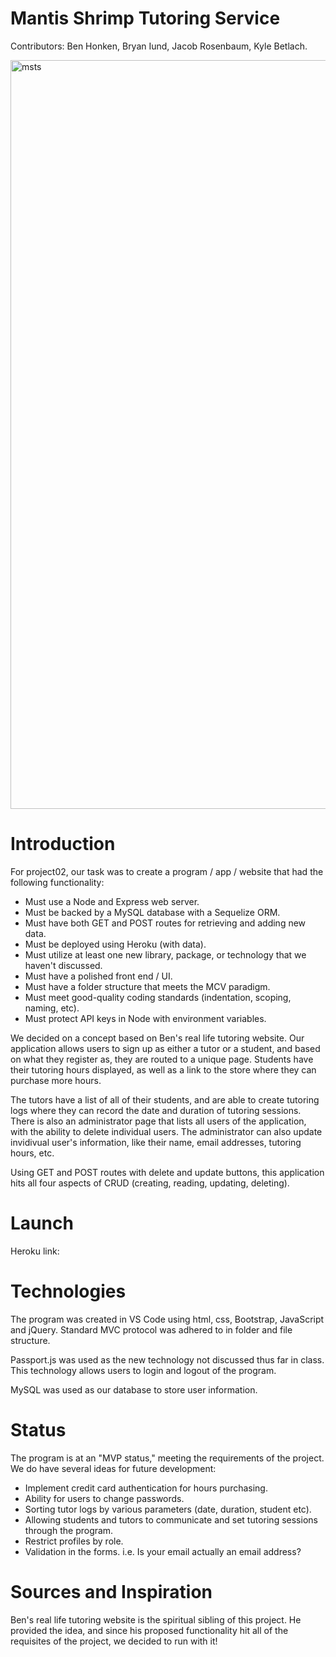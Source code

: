 # Mantis Shrimp Tutoring Service

Contributors: Ben Honken, Bryan Iund, Jacob Rosenbaum, Kyle Betlach.

<img width="1198" alt="msts" src="https://user-images.githubusercontent.com/53587397/72225534-1be4fd80-354c-11ea-81fe-e4dbfb150262.png">

# Introduction

For project02, our task was to create a program / app / website that had the following functionality:

- Must use a Node and Express web server.
- Must be backed by a MySQL database with a Sequelize ORM.
- Must have both GET and POST routes for retrieving and adding new data.
- Must be deployed using Heroku (with data).
- Must utilize at least one new library, package, or technology that we haven't discussed.
- Must have a polished front end / UI.
- Must have a folder structure that meets the MCV paradigm.
- Must meet good-quality coding standards (indentation, scoping, naming, etc).
- Must protect API keys in Node with environment variables.

We decided on a concept based on Ben's real life tutoring website. Our application allows users to sign up as either a tutor or a student, and based on what they register as, they are routed to a unique page. Students have their tutoring hours displayed, as well as a link to the store where they can purchase more hours.

The tutors have a list of all of their students, and are able to create tutoring logs where they can record the date and duration of tutoring sessions. There is also an administrator page that lists all users of the application, with the ability to delete individual users. The administrator can also update invidivual user's information, like their name, email addresses, tutoring hours, etc.

Using GET and POST routes with delete and update buttons, this application hits all four aspects of CRUD (creating, reading, updating, deleting). 

# Launch

Heroku link: 

# Technologies

The program was created in VS Code using html, css, Bootstrap, JavaScript and jQuery. Standard MVC protocol was adhered to in folder and file structure.

Passport.js was used as the new technology not discussed thus far in class. This technology allows users to login and logout of the program.

MySQL was used as our database to store user information.

# Status

The program is at an "MVP status," meeting the requirements of the project. We do have several ideas for future development:

- Implement credit card authentication for hours purchasing.
- Ability for users to change passwords.
- Sorting tutor logs by various parameters (date, duration, student etc).
- Allowing students and tutors to communicate and set tutoring sessions through the program.
- Restrict profiles by role.
- Validation in the forms. i.e. Is your email actually an email address?

# Sources and Inspiration

Ben's real life tutoring website is the spiritual sibling of this project. He provided the idea, and since his proposed functionality hit all of the requisites of the project, we decided to run with it!
